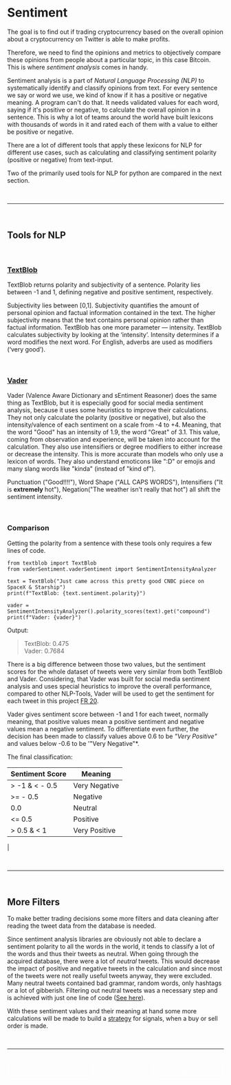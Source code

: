 # Sentiment
The goal is to find out if trading cryptocurrency based on the overall opinion about a cryptocurrency on Twitter is able to make profits.

Therefore, we need to find the opinions and metrics to objectively compare these opinions from people about a particular topic, in this case Bitcoin. 
This is where *sentiment analysis* comes in handy.

Sentiment analysis is a part of *Natural Language Processing (NLP)* to systematically identify and classify opinions from text. 
For every sentence we say or word we use, we kind of know if it has a positive or negative meaning. A program can't do that. It needs validated values for each word, saying if it's positive or negative, to calculate the overall opinion in a sentence.
This is why a lot of teams around the world have built lexicons with thousands of words in it and rated each of them with a value to either be positive or negative.

There are a lot of different tools that apply these lexicons for NLP for different use cases, such as calculating and classifying sentiment polarity (positive or negative) from text-input.

Two of the primarily used tools for NLP for python are compared in the next section.

</br>

---

</br>


## Tools for NLP
</br>

### [TextBlob](https://github.com/sloria/textblob)
TextBlob returns polarity and subjectivity of a sentence. Polarity lies between -1 and 1, defining negative and positive sentiment, respectively.

Subjectivity lies between [0,1]. Subjectivity quantifies the amount of personal opinion and factual information contained in the text. The higher subjectivity means that the text contains personal opinion rather than factual information. TextBlob has one more parameter — intensity. TextBlob calculates subjectivity by looking at the ‘intensity’. Intensity determines if a word modifies the next word. For English, adverbs are used as modifiers (‘very good’). 

</br>

### [Vader]((https://github.com/cjhutto/vaderSentiment)) 
Vader (Valence Aware Dictionary and sEntiment Reasoner) does the same thing as TextBlob, but it is especially good for social media sentiment analysis, because it uses some heuristics to improve their calculations.
They not only calculate the polarity (positive or negative), but also the intensity/valence of each sentiment on a scale from -4 to +4. Meaning, that the word "Good" has an intensity of 1.9, the word "Great" of 3.1. This value, coming from observation and experience, will be taken into account for the calculation.
They also use intensifiers or degree modifiers to either increase or decrease the intensity. This is more accurate than models who only use a lexicon of words. They also understand emoticons like ":D" or emojis and many slang words like "kinda" (instead of "kind of").

Punctuation ("Good!!!!"), Word Shape ("ALL CAPS WORDS"), Intensifiers ("It is **extremely** hot"), Negation("The weather isn't really that hot") all shift the sentiment intensity. 

</br>

### Comparison 
Getting the polarity from a sentence with these tools only requires a few lines of code.
```
from textblob import TextBlob
from vaderSentiment.vaderSentiment import SentimentIntensityAnalyzer

text = TextBlob("Just came across this pretty good CNBC piece on SpaceX & Starship")
print(f"TextBlob: {text.sentiment.polarity}")

vader = SentimentIntensityAnalyzer().polarity_scores(text).get("compound")
print(f"Vader: {vader}")
```
Output:
> TextBlob: 0.475 </br>
> Vader: 0.7684

There is a big difference between those two values, but the sentiment scores for the whole dataset of tweets were very similar from both TextBlob and Vader. Considering, that Vader was built for social media sentiment analysis and uses special heuristics to improve the overall performance, compared to other NLP-Tools, Vader will be used to get the sentiment for each tweet in this project [FR 20](2_Concept.md#should-have).

Vader gives sentiment score between -1 and 1 for each tweet, normally meaning, that positive values mean a positive sentiment and negative values mean a negative sentiment. To differentiate even further, the decision has been made to classify values above 0.6 to be *"Very Positive"* and values below -0.6 to be '"Very Negative"*.

The final classification:

| Sentiment Score | Meaning                 |
|-----------------|-------------------------|
| > -1 & < - 0.5  | Very Negative           |
| >= - 0.5        | Negative                |
| 0.0             | Neutral                 |
| <= 0.5          | Positive                |
| > 0.5 & < 1     | Very Positive           |
|

</br>

---

</br>

## More Filters
To make better trading decisions some more filters and data cleaning after reading the tweet data from the database is needed.

Since sentiment analysis libraries are obviously not able to declare a sentiment polarity to all the words in the world, it tends to classify a lot of the words and thus their tweets as neutral.
When going through the acquired database, there were a lot of *neutral* tweets. This would decrease the impact of positive and negative tweets in the calculation and since most of the tweets were not really useful tweets anyway, they were excluded. Many neutral tweets contained bad grammar, random words, only hashtags or a lot of gibberish.
Filtering out neutral tweets was a necessary step and is achieved with just one line of code ([See here](6_Trading.md#filtering-neutral-tweets)).

With these sentiment values and their meaning at hand some more calculations will be made to build a [strategy](6_Trading.md#strategy) for signals, when a buy or sell order is made.

</br>

---

</br>

<div style="display: inline;" >
<a href="https://github.com/moerv9/sentiment/blob/main/docs/4_Backend.md"><button onclick="" type="button"  style="border: 2px white solid; background-color: transparent; color:white; border-radius: 8px; padding: 10px;">< Previous Chapter: Backend</button></a>
<a href="https://github.com/moerv9/sentiment/blob/main/docs/6_Trading.md"><button type="button"  style="float:right; border: 2px white solid; background-color: transparent; color:white; border-radius: 8px; padding: 10px;">Next Chapter: Trading ></button></a>
</div>

</br>
